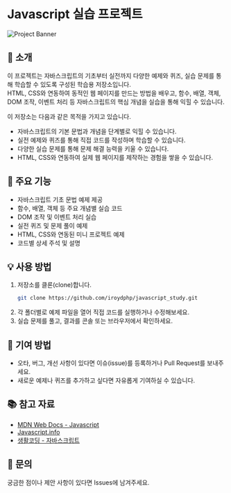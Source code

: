 ﻿# Javascript 실습 프로젝트

![Project Banner](https://user-images.githubusercontent.com/your-banner-image.png)

## 📌 소개

이 프로젝트는 자바스크립트의 기초부터 실전까지 다양한 예제와 퀴즈, 실습 문제를 통해 학습할 수 있도록 구성된 학습용 저장소입니다.  
HTML, CSS와 연동하여 동적인 웹 페이지를 만드는 방법을 배우고, 함수, 배열, 객체, DOM 조작, 이벤트 처리 등 자바스크립트의 핵심 개념을 실습을 통해 익힐 수 있습니다.

이 저장소는 다음과 같은 목적을 가지고 있습니다.

-  자바스크립트의 기본 문법과 개념을 단계별로 익힐 수 있습니다.
-  실전 예제와 퀴즈를 통해 직접 코드를 작성하며 학습할 수 있습니다.
-  다양한 실습 문제를 통해 문제 해결 능력을 키울 수 있습니다.
-  HTML, CSS와 연동하여 실제 웹 페이지를 제작하는 경험을 쌓을 수 있습니다.

## 🚀 주요 기능

-  자바스크립트 기초 문법 예제 제공
-  함수, 배열, 객체 등 주요 개념별 실습 코드
-  DOM 조작 및 이벤트 처리 실습
-  실전 퀴즈 및 문제 풀이 예제
-  HTML, CSS와 연동된 미니 프로젝트 예제
-  코드별 상세 주석 및 설명

## 💡 사용 방법

1. 저장소를 클론(clone)합니다.
   ```bash
   git clone https://github.com/iroydphp/javascript_study.git
   ```
2. 각 폴더별로 예제 파일을 열어 직접 코드를 실행하거나 수정해보세요.
3. 실습 문제를 풀고, 결과를 콘솔 또는 브라우저에서 확인하세요.

## 📝 기여 방법

-  오타, 버그, 개선 사항이 있다면 이슈(issue)를 등록하거나 Pull Request를 보내주세요.
-  새로운 예제나 퀴즈를 추가하고 싶다면 자유롭게 기여하실 수 있습니다.

## 📚 참고 자료

-  [MDN Web Docs - Javascript](https://developer.mozilla.org/ko/docs/Web/JavaScript)
-  [Javascript.info](https://ko.javascript.info/)
-  [생활코딩 - 자바스크립트](https://opentutorials.org/course/3085)

## 📧 문의

궁금한 점이나 제안 사항이 있다면 Issues에 남겨주세요.
